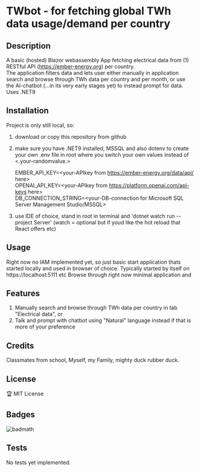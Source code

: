 # TWbot - for fetching global TWh data usage/demand per country

## Description
A basic (hosted) Blazor webassembly App fetching electrical data from (1) RESTful API (https://ember-energy.org) per country.   
The application filters data and lets user either manually in application search and browse through TWh data per country and per month, or use the AI-chatbot (...in its very early stages yet) to instead prompt for data.
Uses .NET9

## Installation

Project is only still local, so: 
1. download or copy this repository from github
2. make sure  you have .NET9 installed, MSSQL and also dotenv to create your own .env file in root where you switch your own values instead of <.your-randomvalue.>   
    
    EMBER_API_KEY=<your-APIkey from https://ember-energy.org/data/api/ here>   
    OPENAI_API_KEY=<your-APIkey from https://platform.openai.com/api-keys here>   
    DB_CONNECTION_STRING=<your-DB-connection for Microsoft SQL Server Management Studio/MSSQL>    

3. use IDE of choice, stand in root in terminal and 'dotnet watch run --project Server' (watch = optional but if youd like the hot reload that React offers etc)

## Usage
Right now no IAM implemented yet, so just basic start application thats started locally and used in browser of choice. Typically started by itself on https://localhost:5111 etc
Browse through right now minimal application and 

## Features
1. Manually search and browse through TWh data per country in tab "Electrical data", or
2. Talk and prompt with chatbot using "Natural" language instead if that is more of your preference

## Credits
Classmates from school, Myself, my Family, mighty duck rubber duck.

## License
🏆 MIT License

## Badges
![badmath](https://img.shields.io/badge/C#-50%25-blue)

## Tests
No tests yet implemented.